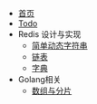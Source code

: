 - [首页](/)
- [Todo](/todo)
- Redis 设计与实现
    - [简单动态字符串](/redis/sds)
    - [链表](/redis/list)
    - [字典](/redis/dict)
- Golang相关
    - [数组与分片](/golang/slice.md)
